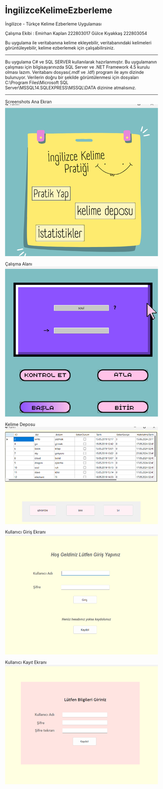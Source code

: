 # İngilizceKelimeEzberleme
İngilizce - Türkçe Kelime Ezberleme Uygulaması 

Çalışma Ekibi : 
Emirhan Kaplan 222803017
Gülce Kıyakkaş 222803054


Bu uygulama ile veritabanına kelime ekleyebilir, veritabanındaki kelimeleri görüntüleyebilir, kelime ezberlemek için çalışabilirsiniz. 

**************************************************************************************************************************************
Bu uygulama C# ve SQL SERVER kullanılarak hazırlanmıştır.
Bu uygulamanın çalışması için bilgisayarınızda SQL Server ve .NET Framework 4.5 kurulu olması lazım.
Veritabanı dosyası(.mdf ve .ldf) program ile aynı dizinde bulunuyor.
Verilerin doğru bir şekilde görüntülenmesi için dosyaları  C:\Program Files\Microsoft SQL Server\MSSQL14.SQLEXPRESS\MSSQL\DATA dizinine atmalısınız.

**************************************************************************************************************************************
Screenshots
Ana Ekran ![AnaEkran](https://github.com/Kaplanv1/IngilizceKelimeEzberleme/blob/main/ScreenShots/AnaEkran.png)

Çalışma Alanı ![CalismaAlani](https://github.com/Kaplanv1/IngilizceKelimeEzberleme/blob/main/ScreenShots/PratikEkran.png)

Kelime Deposu ![KelimeDeposu](https://github.com/Kaplanv1/IngilizceKelimeEzberleme/blob/main/ScreenShots/KelimeEkrani.png)

Kullanıcı Giriş Ekranı ![KullanıcıGiriş](https://github.com/Kaplanv1/IngilizceKelimeEzberleme/blob/main/ScreenShots/KullaniciGirisEkrani.png)

Kullanıcı Kayıt Ekranı ![KullanıcıGiriş](https://github.com/Kaplanv1/IngilizceKelimeEzberleme/blob/main/ScreenShots/KullaniciKayitEkrani.png)



